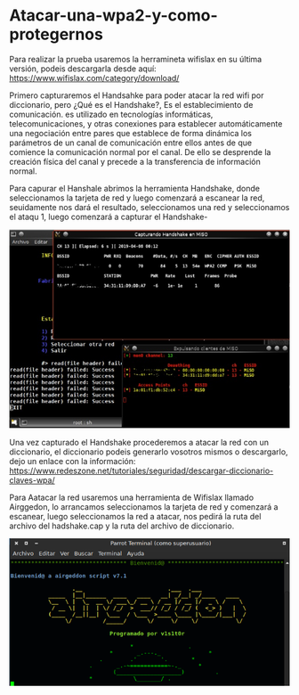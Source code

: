 # Atacar-una-wpa2-y-como-protegernos
Para realizar la prueba usaremos la herramineta wifislax en su última versión, podeis descargarla desde aquí: https://www.wifislax.com/category/download/


Primero capturaremos el Handsahke para poder atacar la red wifi por diccionario, pero ¿Qué es el Handshake?, Es el establecimiento de comunicación. es utilizado en tecnologías informáticas, telecomunicaciones, y otras conexiones para establecer automáticamente una negociación entre pares que establece de forma dinámica los parámetros de un canal de comunicación entre ellos antes de que comience la comunicación normal por el canal. De ello se desprende la creación física del canal y precede a la transferencia de información normal.


Para capurar el Hanshale abrimos la herramienta Handshake, donde seleccionamos la tarjeta de red y luego comenzará a escanear la red, seuidamente nos dará el resultado, seleccionamos una red y seleccionamos el ataqu 1, luego comenzará a capturar el Handshake-

![captura1](https://raw.githubusercontent.com/antonioherediia/Atacar-una-wpa2-y-como-protegernos/98d0dccf67c45914b23d63286468c038b54156ab/hackear-redes-wpa2-3.jpg)

Una vez capturado el Handshake procederemos a atacar la red con un diccionario, el diccionario podeis generarlo vosotros mismos o descargarlo, dejo un enlace con la información: https://www.redeszone.net/tutoriales/seguridad/descargar-diccionario-claves-wpa/

Para Aatacar la red usaremos una herramienta de Wifislax llamado Airggedon, lo arrancamos seleccionamos la tarjeta de red y comenzará a escanear, luego seleccionamos la red a atacar, nos pedirá la ruta del archivo del hadshake.cap y la ruta del archivo de diccionario.


![captura2](https://github.com/antonioherediia/Atacar-una-wpa2-y-como-protegernos/blob/main/airgeddon-intro.png?raw=true)

